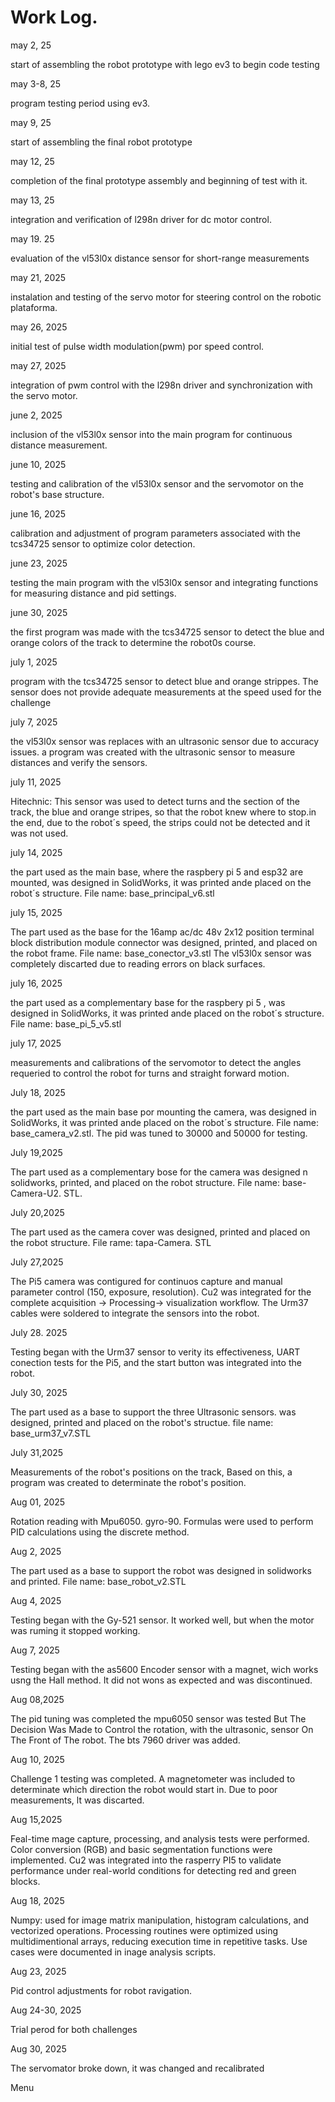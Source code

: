 
**Work Log.**
====

may 2, 25

start of assembling the robot prototype with lego ev3 to begin code testing

may 3-8, 25

program testing period using ev3.

may 9, 25

start of assembling the final robot prototype

may 12, 25

completion of the final prototype assembly and beginning of test with it.

may 13, 25

integration and verification of l298n driver for dc motor control.

may 19. 25

evaluation of the vl53l0x distance sensor for short-range measurements

may 21, 2025

instalation and testing of the servo motor for steering control on the robotic plataforma.

may 26, 2025

initial test of pulse width modulation(pwm) por speed control.

may 27, 2025

integration of pwm control with the l298n driver and synchronization with the servo motor.

june 2, 2025

inclusion of the vl53l0x sensor into the main program for continuous distance measurement.

june 10, 2025

testing and calibration of the vl53l0x sensor and the servomotor on the robot's base structure.

june 16, 2025

calibration and adjustment of program parameters associated with the tcs34725 sensor to optimize color detection.

june 23, 2025

testing the main program with the vl53l0x sensor and integrating functions for measuring distance and pid settings.

june 30, 2025

the first program was made with the tcs34725 sensor to detect the blue and orange colors of the track to determine the robot0s course.

july 1, 2025

program with the tcs34725 sensor to detect blue and orange strippes. The sensor does not provide adequate measurements at the speed used for the challenge

july 7, 2025

the vl53l0x sensor was replaces with an ultrasonic sensor due to accuracy issues. a program was created with the ultrasonic sensor to measure distances and verify the sensors.

july 11, 2025

Hitechnic: This sensor was used to detect turns and the section of the track, the blue and orange stripes, so that the robot knew where to stop.in the end, due to the robot´s speed, the strips could not be detected and it was not used.

july 14, 2025

the part used as the main base, where the raspbery pi 5 and esp32 are mounted, was designed in SolidWorks, it was printed ande placed on the robot´s structure. File name: base_principal_v6.stl

july 15, 2025

The part used as the base for the 16amp ac/dc 48v 2x12 position terminal block distribution module connector was designed, printed, and placed on the robot frame. File name: base_conector_v3.stl The vl53l0x sensor was completely discarted due to reading errors on black surfaces.

july 16, 2025

the part used as a complementary base for the raspbery pi 5 , was designed in SolidWorks, it was printed ande placed on the robot´s structure. File name: base_pi_5_v5.stl

july 17, 2025

measurements and calibrations of the servomotor to detect the angles requeried to control the robot for turns and straight forward motion.

July 18, 2025

the part used as the main base por mounting the camera, was designed in SolidWorks, it was printed ande placed on the robot´s structure. File name: base_camera_v2.stl. The pid was tuned to 30000 and 50000 for testing.

July 19,2025

The part used as a complementary bose for the camera was designed n solidworks, printed, and placed on the robot structure. File name: base-Camera-U2. STL.

July 20,2025

The part used as the camera cover was designed, printed and placed on the robot structure. File rame: tapa-Camera. STL

July 27,2025

The Pi5 camera was contigured for continuos capture and manual parameter control (150, exposure, resolution). Cu2 was integrated for the complete acquisition → Processing→ visualization workflow. The Urm37 cables were soldered to integrate the sensors into the robot.

July 28. 2025

Testing began with the Urm37 sensor to verity its effectiveness, UART conection tests for the Pi5, and the start button was integrated into the robot.

July 30, 2025

The part used as a base to support the three Ultrasonic sensors. was designed, printed and placed on the robot's structue. file name: base_urm37_v7.STL

July 31,2025

Measurements of the robot's positions on the track, Based on this, a program was created to determinate the robot's position.

Aug 01, 2025

Rotation reading with Mpu6050. gyro-90. Formulas were used to perform PID calculations using the discrete method.

Aug 2, 2025

The part used as a base to support the robot was designed in solidworks and printed. File name: base_robot_v2.STL

Aug 4, 2025

Testing began with the Gy-521 sensor. It worked well, but when the motor was ruming it stopped working.

Aug 7, 2025

Testing began with the as5600 Encoder sensor with a magnet, wich works usng the Hall method. It did not wons as expected and was discontinued.

Aug 08,2025

The pid tuning was completed the mpu6050 sensor was tested But The Decision Was Made to Control the rotation, with the ultrasonic, sensor On The Front of The robot. The bts 7960 driver was added.

Aug 10, 2025

Challenge 1 testing was completed. A magnetometer was included to determinate which direction the robot would start in. Due to poor measurements, lt was discarted.

Aug 15,2025

Feal-time mage capture, processing, and analysis tests were performed. Color conversion (RGB) and basic segmentation functions were implemented. Cu2 was integrated into the rasperry PI5 to validate performance under real-world conditions for detecting red and green blocks.

Aug 18, 2025

Numpy: used for image matrix manipulation, histogram calculations, and vectorized operations. Processing routines were optimized using multidimentional arrays, reducing execution time in repetitive tasks. Use cases were documented in inage analysis scripts.

Aug 23, 2025

Pid control adjustments for robot ravigation.

Aug 24-30, 2025

Trial perod for both challenges

Aug 30, 2025

The servomator broke down, it was changed and recalibrated

Menu
